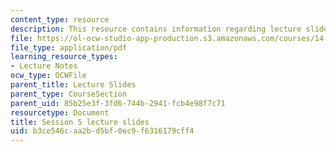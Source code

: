 ```yaml
---
content_type: resource
description: This resource contains information regarding lecture slide 5.
file: https://ol-ocw-studio-app-production.s3.amazonaws.com/courses/14-581-international-economics-i-spring-2013/b3ce546caa2bd5bf0ec9f6316179cff4_MIT14_581S13_Lecslides5.pdf
file_type: application/pdf
learning_resource_types:
- Lecture Notes
ocw_type: OCWFile
parent_title: Lecture Slides
parent_type: CourseSection
parent_uid: 85b25e3f-3fd6-744b-2941-fcb4e98f7c71
resourcetype: Document
title: Session 5 lecture slides
uid: b3ce546c-aa2b-d5bf-0ec9-f6316179cff4
---
```

